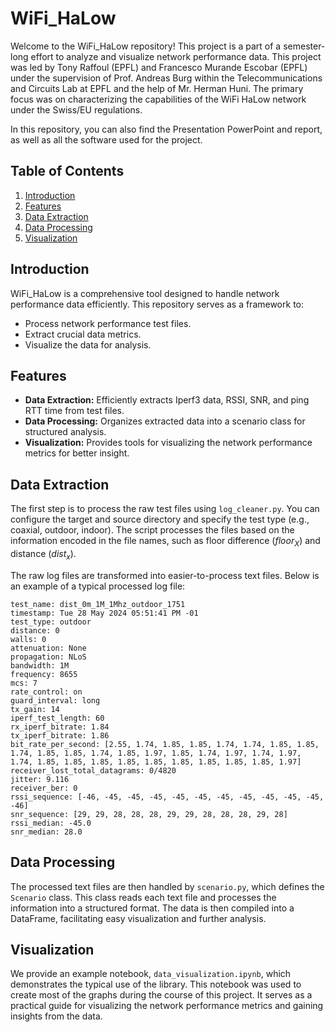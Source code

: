 # WiFi_HaLow

Welcome to the WiFi_HaLow repository! This project is a part of a semester-long effort to analyze and visualize network performance data. 
This project was led by Tony Raffoul (EPFL) and Francesco Murande Escobar (EPFL) under the supervision of Prof. Andreas Burg within the Telecommunications and Circuits Lab at EPFL and the help of Mr. Herman Huni. 
The primary focus was on characterizing the capabilities of the WiFi HaLow network under the Swiss/EU regulations.

In this repository, you can also find the Presentation PowerPoint and report, as well as all the software used for the project.

## Table of Contents

1. [Introduction](#introduction)
2. [Features](#features)
3. [Data Extraction](#data-extraction)
4. [Data Processing](#data-processing)
5. [Visualization](#visualization)


## Introduction

WiFi_HaLow is a comprehensive tool designed to handle network performance data efficiently. This repository serves as a framework to:
- Process network performance test files.
- Extract crucial data metrics.
- Visualize the data for analysis.

## Features

- **Data Extraction:** Efficiently extracts Iperf3 data, RSSI, SNR, and ping RTT time from test files.
- **Data Processing:** Organizes extracted data into a scenario class for structured analysis.
- **Visualization:** Provides tools for visualizing the network performance metrics for better insight.

## Data Extraction

The first step is to process the raw test files using `log_cleaner.py`. You can configure the target and source directory and specify the test type (e.g., coaxial, outdoor, indoor). The script processes the files based on the information encoded in the file names, such as floor difference ($floor_X$) and distance ($dist_x$).

The raw log files are transformed into easier-to-process text files. Below is an example of a typical processed log file:

```
test_name: dist_0m_1M_1Mhz_outdoor_1751
timestamp: Tue 28 May 2024 05:51:41 PM -01
test_type: outdoor
distance: 0
walls: 0
attenuation: None
propagation: NLoS
bandwidth: 1M
frequency: 8655
mcs: 7
rate_control: on
guard_interval: long
tx_gain: 14
iperf_test_length: 60
rx_iperf_bitrate: 1.84
tx_iperf_bitrate: 1.86
bit_rate_per_second: [2.55, 1.74, 1.85, 1.85, 1.74, 1.74, 1.85, 1.85, 1.74, 1.85, 1.85, 1.74, 1.85, 1.97, 1.85, 1.74, 1.97, 1.74, 1.97, 1.74, 1.85, 1.85, 1.85, 1.85, 1.85, 1.85, 1.85, 1.85, 1.85, 1.97]
receiver_lost_total_datagrams: 0/4820
jitter: 9.116
receiver_ber: 0
rssi_sequence: [-46, -45, -45, -45, -45, -45, -45, -45, -45, -45, -45, -46]
snr_sequence: [29, 29, 28, 28, 28, 29, 29, 28, 28, 28, 29, 28]
rssi_median: -45.0
snr_median: 28.0
```


## Data Processing

The processed text files are then handled by `scenario.py`, which defines the `Scenario` class. This class reads each text file and processes the information into a structured format. The data is then compiled into a DataFrame, facilitating easy visualization and further analysis.

## Visualization

We provide an example notebook, `data_visualization.ipynb`, which demonstrates the typical use of the library. This notebook was used to create most of the graphs during the course of this project. It serves as a practical guide for visualizing the network performance metrics and gaining insights from the data.

